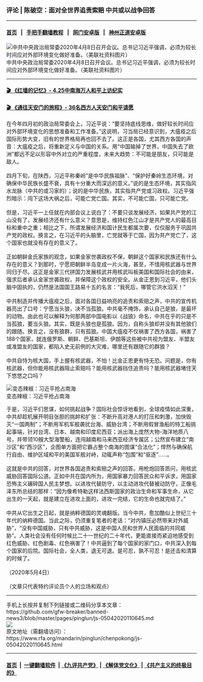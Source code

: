 ###  评论 | 陈破空：面对全世界追责索赔    中共或以战争回答
------------------------

#### [首页](https://github.com/gfw-breaker/banned-news3/blob/master/README.md) &nbsp;&nbsp;|&nbsp;&nbsp; [手把手翻墙教程](https://github.com/gfw-breaker/guides/wiki) &nbsp;&nbsp;|&nbsp;&nbsp; [网门安卓版](https://github.com/oGate2/oGate) &nbsp;&nbsp;|&nbsp;&nbsp; [神州正道安卓版](https://github.com/SzzdOgate/update) 



<div id="headerimg">
 <img alt="中共中央政治局常委2020年4月8日召开会议。总书记习近平强调，必须为较长时间应对外部环境变化做好准备。（美联社资料图片）" src="https://www.rfa.org/mandarin/yataibaodao/huanjing/hcm1-04162020075300.html/AP_19120232027334.jpeg/@@images/9df8fa93-cf3d-48e9-b00d-3314a7c78dd6.jpeg" title="中共中央政治局常委2020年4月8日召开会议。总书记习近平强调，必须为较长时间应对外部环境变化做好准备。（美联社资料图片）"/>
 <div id="headerimgcontents">
  <div id="headerimgcaption">
   <span>
    中共中央政治局常委2020年4月8日召开会议。总书记习近平强调，必须为较长时间应对外部环境变化做好准备。（美联社资料图片）
   </span>
   <!-- zoomattribute -->
  </div>
  <!-- headerimgcaption -->
 </div>
 <!-- headerimagecontents -->
</div>

<hr/>


#### [ 🎬  《红墙的记忆》- 4.25中南海万人和平上访纪实](http://141.164.39.94:10000/videos/legend/425.html)

 #### [ 🎬  《通往天安门的旅程》- 36名西方人天安门和平请愿 ](http://141.164.39.94:10000/videos/legend/JTT.html)

<div id="storytext">
 <div>
  <div class="slot_header">
  </div>
 </div>
 <p>
  在今年四月初的政治局常委会上，习近平说：“要坚持底线思维，做好较长时间应对外部环境变化的思想准备和工作准备。”这说明，习当局已经意识到，大瘟疫之后国际形势大变，旧有的世界格局再也回不去了。这正是各国，尤其西方各国的声音：大瘟疫之后，将重新定义与中国的关系。用“中国输掉了世界，中国失去了欧洲”都远不足以形容中外对立的严重程度，未来大趋势：不可能是朋友，只可能是敌人。
  <br/>
  <br/>
  四月下旬，在陕西，习近平称秦岭“是中华民族祖脉”、“保护好秦岭生态环境，对确保中华民族长盛不衰，具有十分重大而深远的意义。”说的是生态环境，其实指风水龙脉（中共的或习家的）；说的是中华民族，其实指共产党或习政权。习近平强烈暗示：闯下这场大祸之后，可能亡党亡国。其实，不可能亡国，只可能亡党。
  <br/>
  <br/>
  但是，习近平一上任就在内部会议上说白了：不要只谈发展经济，如果共产党的江山没有了，发展经济还有什么意义？意思是，维持红色江山才是共产党人的最高目标和重中之重；相比之下，所谓发展经济和国计民生都属次要，仅仅服务于巩固共产党的政权。换言之，在习近平的头脑里，亡党就等于亡国，因为共产党亡了，这个国家也就没有存在的意义了。
  <br/>
  <br/>
  正如朝鲜金氏家族的观念，如果金家世袭政权不保，朝鲜这个国家和民族还有什么存在的意义？到那时，宁愿把朝鲜半岛变成一片火海，甚至，不惜用核武器与世界同归于尽。这正是金家三代拼国力发展核武并用核武叫板美国和国际社会的由来，强求后者承认金家世袭政权，并保障这个政权的安全。从金正恩到习近平，他们头脑中固执的，仍然是法国国王路易十五的名言：“我死后，哪管它洪水滔天！”
  <br/>
  <br/>
  中共制造并传播大瘟疫之后，面对各国日益响亮的追责和索赔之声，中共的宣传机器亮出了口号：宁愿当头狼，决不当孤狼。中共毫不掩饰，承认自己是狼，是最坏的动物。由此也可以解释为何那两部中国电影以《战狼》命名，中共在乎的只是不当孤狼，要当头狼。其实，既是头狼也是孤狼。因为，自称头狼却并没有其他狼们的跟随。换言之，没有狼群，只有孤狼。中国大瘟疫不仅祸害了西方各国，祸害了188个国家，就连俄罗斯、朝鲜、巴基斯坦、伊朗等这些被中共视为盟友、半盟友或准盟友的国家，都陷入史无前例的大灾难，哪里还有跟随它的群狼？
  <br/>
  <br/>
  中共自恃为核大国，手上握有核武器，不怕！比金正恩更有恃无恐。问题是，你有核武器，但你能用核武器阻止索赔吗？能用核武器挡住追责吗？能用核武器堵住天下悠悠之口吗？
 </p>
 <p>
  <div class="image-inline captioned" style="width:2500px;">
   <div style="width:2500px;">
    <img alt="变态辣椒：习近平抢占南海" src="https://www.rfa.org/mandarin/biantailajiaomanhua/lj-04292020165445.html/1" title="变态辣椒：习近平抢占南海"/>
   </div>
   <div class="image-caption">
    <span style="width:2500px;">
     变态辣椒：习近平抢占南海
    </span>
    <span class="copyright">
    </span>
   </div>
  </div>
 </p>
 <p>
  于是，习近平们思谋，如何挑起战争？国际社会惊讶地看到，全球疫情如此深重，中共却趁机展开明目张胆的挑衅和扩张：不断升高对港人的打压和刺激，加快毁灭“一国两制”；不断用军机军舰袭扰台海、威胁台湾；不断用假冒渔船的特工船挑起事端，针对台湾、日本、越南和印度尼西亚；派出海上庞然大物-海洋地质八号，并带领10艘大型海警船，连闯越南和马来西亚经济专属区；公然宣布建立“南沙区”和“西沙区”，企图单方面把它霸占整个南海的图谋“合法化”；悍然与确保航行自由、维护区域和平的美国军舰对峙，动辄声称“包围”和“驱逐”……。
  <br/>
  <br/>
  这就是中共的回答，对世界各国追责和索赔之声的回答。用枪炮回答质问，用核武威胁回答国际公道。正如中共在国内所为，用国家暴力回答民众和平诉求，用国家恐怖主义碾碎国人民主梦想。以进攻代替防守，以主动进攻代替被动防守，正像毛泽东所总结的那样：“因为像希特勒这样法西斯国家的政治生命和军事生命，从它出生的一天起，就是建立在进攻上面的，进攻一完结，它的生命也就完结了。”
  <br/>
  <br/>
  中共从它出生之日起，就是纳粹德国的灵魂翻版。当今中共，愈加酷似上世纪三十年代的纳粹德国。当此之际，仍须重复笔者的老话：“对内镇压必然带来对外威胁”，“没有中国威胁，只有中共威胁，这是中国人民和世界人民面临的共同威胁”。人类社会没有任何时候比二十一世纪的二十年代，更能直接而紧迫地感受到红色威胁、红色剧毒、红色祸害了！中共逼到了每个国家的家门口，中共深入到每个国家的后院。国际社会，全人类，退无可退。是可忍，孰不可忍！是还击和清算的时候了。
  <br/>
  <br/>
  （2020年5月4日）
  <br/>
  <br/>
  （文章只代表特约评论员个人的立场和观点）
 </p>
</div>

<hr/>
手机上长按并复制下列链接或二维码分享本文章：<br/>
https://github.com/gfw-breaker/banned-news3/blob/master/pages/pinglun/js-05042020110645.md <br/>
<a href='https://github.com/gfw-breaker/banned-news3/blob/master/pages/pinglun/js-05042020110645.md'><img src='https://github.com/gfw-breaker/banned-news3/blob/master/pages/pinglun/js-05042020110645.md.png'/></a> <br/>
原文地址（需翻墙访问）：https://www.rfa.org/mandarin/pinglun/chenpokong/js-05042020110645.html


------------------------
#### [首页](https://github.com/gfw-breaker/banned-news3/blob/master/README.md) &nbsp;|&nbsp; [一键翻墙软件](https://github.com/gfw-breaker/nogfw/blob/master/README.md) &nbsp;| [《九评共产党》](https://github.com/gfw-breaker/9ping.md/blob/master/README.md#九评之一评共产党是什么) | [《解体党文化》](https://github.com/gfw-breaker/jtdwh.md/blob/master/README.md) | [《共产主义的终极目的》](https://github.com/gfw-breaker/gczydzjmd.md/blob/master/README.md)


<img src='http://gfw-breaker.win/banned-news3/pages/pinglun/js-05042020110645.md' width='0px' height='0px'/>